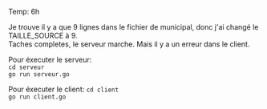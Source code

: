 Temp: 6h
   
Je trouve il y a que 9 lignes dans le fichier de municipal, donc j'ai changé le TAILLE_SOURCE à 9.   
Taches completes, le serveur marche. Mais il y a un erreur dans le client.

Pour éxecuter le serveur:    
`cd serveur`  
`go run serveur.go`
    
Pour éxecuter le client: 
`cd client`  
`go run client.go`
